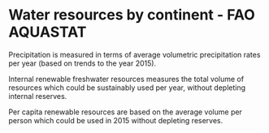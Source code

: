 # Water resources by continent - FAO AQUASTAT

Precipitation is measured in terms of average volumetric precipitation rates per year (based on trends to the year 2015). 

Internal renewable freshwater resources measures the total volume of resources which could be sustainably used per year, without depleting internal reserves. 

Per capita renewable resources are based on the average volume per person which could be used in 2015 without depleting reserves.